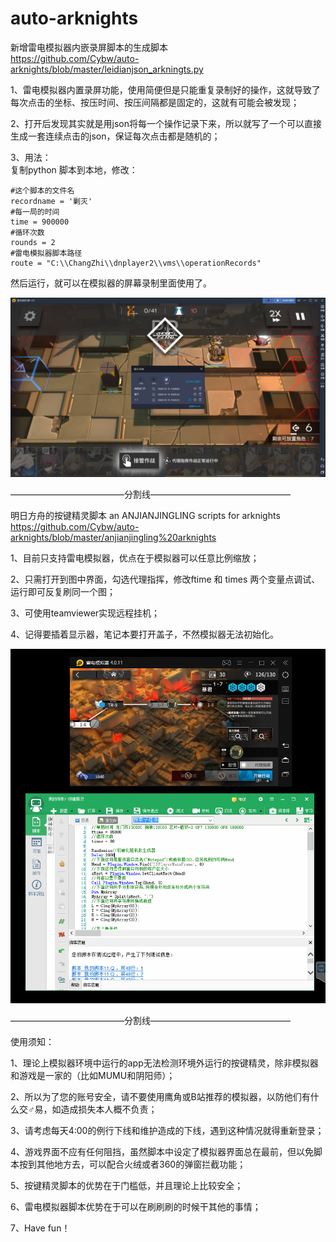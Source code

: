 # auto-arknights
新增雷电模拟器内嵌录屏脚本的生成脚本  
https://github.com/Cybw/auto-arknights/blob/master/leidianjson_arkningts.py  

1、雷电模拟器内置录屏功能，使用简便但是只能重复录制好的操作，这就导致了每次点击的坐标、按压时间、按压间隔都是固定的，这就有可能会被发现；   
  
2、打开后发现其实就是用json将每一个操作记录下来，所以就写了一个可以直接生成一套连续点击的json，保证每次点击都是随机的；  

3、用法：  
    复制python 脚本到本地，修改：  
    
    #这个脚本的文件名  
    recordname = '剿灭'  
    #每一局的时间  
    time = 900000  
    #循环次数  
    rounds = 2  
    #雷电模拟器脚本路径  
    route = "C:\\ChangZhi\\dnplayer2\\vms\\operationRecords"  

然后运行，就可以在模拟器的屏幕录制里面使用了。  
  
![image](https://github.com/Cybw/auto-arknights/blob/master/demo2.png)  

—————————————分割线————————————————  

明日方舟的按键精灵脚本 an ANJIANJINGLING scripts for arknights  
https://github.com/Cybw/auto-arknights/blob/master/anjianjingling%20arknights  
  
1、目前只支持雷电模拟器，优点在于模拟器可以任意比例缩放；  

2、只需打开到图中界面，勾选代理指挥，修改ftime 和 times 两个变量点调试、运行即可反复刷同一个图；  

3、可使用teamviewer实现远程挂机； 
  
4、记得要插着显示器，笔记本要打开盖子，不然模拟器无法初始化。  


![image](https://github.com/Cybw/auto-arknights/blob/master/demo.png)  
  
—————————————分割线————————————————  

使用须知：  

1、理论上模拟器环境中运行的app无法检测环境外运行的按键精灵，除非模拟器和游戏是一家的（比如MUMU和阴阳师）；  

2、所以为了您的账号安全，请不要使用鹰角或B站推荐的模拟器，以防他们有什么交♂易，如造成损失本人概不负责；  

3、请考虑每天4:00的例行下线和维护造成的下线，遇到这种情况就得重新登录；  

4、游戏界面不应有任何阻挡，虽然脚本中设定了模拟器界面总在最前，但以免脚本按到其他地方去，可以配合火绒或者360的弹窗拦截功能；  

5、按键精灵脚本的优势在于门槛低，并且理论上比较安全；  

6、雷电模拟器脚本优势在于可以在刷刷刷的时候干其他的事情；  

7、Have fun！  
